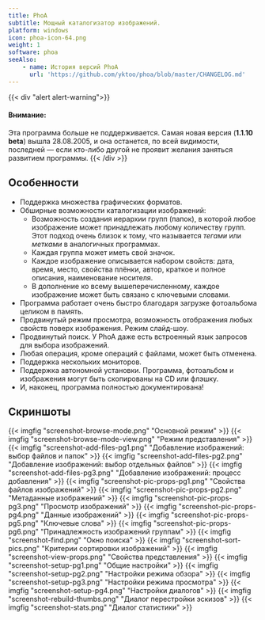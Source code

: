 ```yaml
---
title: PhoA
subtitle: Мощный каталогизатор изображений.
platform: windows
icon: phoa-icon-64.png
weight: 1
software: phoa
seeAlso:
    - name: История версий PhoA
      url: 'https://github.com/yktoo/phoa/blob/master/CHANGELOG.md'
---
```


{{< div "alert alert-warning">}}
#### Внимание:

Эта программа больше не поддерживается. Самая новая версия (**1.1.10 beta**) вышла 28.08.2005, и она останется, по всей видимости, последней — если кто-либо другой не проявит желания заняться развитием программы.
{{< /div >}}

## Особенности

* Поддержка множества графических форматов.
* Обширные возможности каталогизации изображений:
    * Возможность создания иерархии групп (папок), в которой любое изображение может принадлежать любому количеству групп. Этот подход очень близок к тому, что называется *тегами* или *метками* в аналогичных программах.
    * Каждая группа может иметь свой значок.
    * Каждое изображение описывается набором свойств: дата, время, место, свойства плёнки, автор, краткое и полное описания, наименование носителя.
    * В дополнение ко всему вышеперечисленному, каждое изображение может быть связано с ключевыми словами.
* Программа работает очень быстро благодаря загрузке фотоальбома целиком в память.
* Продвинутый режим просмотра, возможность отображения любых свойств поверх изображения. Режим слайд-шоу.
* Продвинутый поиск. У PhoA даже есть встроенный язык запросов для выбора изображений.
* Любая операция, кроме операций с файлами, может быть отменена.
* Поддержка нескольких мониторов.
* Поддержка автономной установки. Программа, фотоальбом и изображения могут быть скопированы на CD или флэшку.
* И, наконец, программа полностью документирована!

## Скриншоты

{{< imgfig "screenshot-browse-mode.png" "Основной режим" >}}
{{< imgfig "screenshot-browse-mode-view.png" "Режим представления" >}}
{{< imgfig "screenshot-add-files-pg1.png" "Добавление изображений: выбор файлов и папок" >}}
{{< imgfig "screenshot-add-files-pg2.png" "Добавление изображений: выбор отдельных файлов" >}}
{{< imgfig "screenshot-add-files-pg3.png" "Добавление изображений: процесс добавления" >}}
{{< imgfig "screenshot-pic-props-pg1.png" "Свойства файлов изображений" >}}
{{< imgfig "screenshot-pic-props-pg2.png" "Метаданные изображений" >}}
{{< imgfig "screenshot-pic-props-pg3.png" "Просмотр изображений" >}}
{{< imgfig "screenshot-pic-props-pg4.png" "Данные изображений" >}}
{{< imgfig "screenshot-pic-props-pg5.png" "Ключевые слова" >}}
{{< imgfig "screenshot-pic-props-pg6.png" "Принадлежность изображений группам" >}}
{{< imgfig "screenshot-find.png" "Окно поиска" >}}
{{< imgfig "screenshot-sort-pics.png" "Критерии сортировки изображений" >}}
{{< imgfig "screenshot-view-props.png" "Свойства представления" >}}
{{< imgfig "screenshot-setup-pg1.png" "Общие настройки" >}}
{{< imgfig "screenshot-setup-pg2.png" "Настройки режима обзора" >}}
{{< imgfig "screenshot-setup-pg3.png" "Настройки режима просмотра" >}}
{{< imgfig "screenshot-setup-pg4.png" "Настройки диалогов" >}}
{{< imgfig "screenshot-rebuild-thumbs.png" "Диалог перестройки эскизов" >}}
{{< imgfig "screenshot-stats.png" "Диалог статистики" >}}
